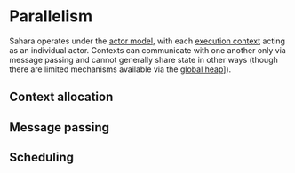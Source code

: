 # Parallelism

Sahara operates under the [actor model](https://en.wikipedia.org/wiki/Actor_model), with each [execution
context](./execution-context.md) acting as an individual actor. Contexts can communicate with one another only via
message passing and cannot generally share state in other ways (though there are limited mechanisms available via the
[global heap](./dynamic-memory.md#the-global-heap)]).

## Context allocation

## Message passing

## Scheduling